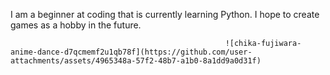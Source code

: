 I am a beginner at coding that is currently learning Python. I hope to create games as a hobby in the future.

                                                    ![chika-fujiwara-anime-dance-d7qcmemf2u1qb78f](https://github.com/user-attachments/assets/4965348a-57f2-48b7-a1b0-8a1dd9a0d31f)
